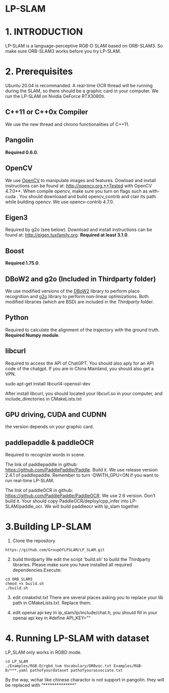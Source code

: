 # LP-SLAM

# 1. INTRODUCTION
LP-SLAM is a language-perceptive RGB-D SLAM based on ORB-SLAM3. So make sure ORB-SLAM3 works before you try LP-SLAM. 

# 2. Prerequisites
Ubuntu 20.04 is recommanded. A real-time OCR thread will be running during the SLAM, so there should be a graphic card in your computer. We run the LP-SLAM on Nvidia GeForce RTX3080ti.


## C++11 or C++0x Compiler
We use the new thread and chrono functionalities of C++11.


## Pangolin
**Required  0.6.0**.
## OpenCV
We use [OpenCV](http://opencv.org) to manipulate images and features. Dowload and install instructions can be found at: http://opencv.org.**Tested with OpenCV 4.7.0**.
When compile opencv, make sure you turn on flags such as with-cuda . You should downloaad and build opencv_contrib and clair its path while building opencv. We use opencv-contrib 4.7.0. 



## Eigen3
Required by g2o (see below). Download and install instructions can be found at: http://eigen.tuxfamily.org. **Required at least 3.1.0**.

## Boost
**Required  1.75.0**.

## DBoW2 and g2o (Included in Thirdparty folder)
We use modified versions of the [DBoW2](https://github.com/dorian3d/DBoW2) library to perform place recognition and [g2o](https://github.com/RainerKuemmerle/g2o) library to perform non-linear optimizations. Both modified libraries (which are BSD) are included in the *Thirdparty* folder.

## Python
Required to calculate the alignment of the trajectory with the ground truth. **Required Numpy module**.

## libcurl
Required to access the API of ChatGPT. You should also aply for an API code of the chatgpt. If you are in China Mainland, you should also get a VPN.

sudo apt-get install libcurl4-openssl-dev

After install libcurl, you should located your libcurl.so in your computer, and include_directories in CMakeLists.txt

## GPU driving, CUDA and CUDNN
the  version depends on your graphic card. 

## paddlepaddle & paddleOCR
Required to recognize words in scene. 

The link of paddlepaddle in github: https://github.com/PaddlePaddle/Paddle. Build it. We use release version 2.4.1 of paddlepaddle. Remember to turn -DWITH_GPU=ON if you want to run real-time LP-SLAM.

The link of paddleOCR in github:  https://github.com/PaddlePaddle/PaddleOCR. We use 2.6 version. Don't build it. Your should copy PaddleOCR/deploy/cpp_infer into LP-SLAM/paddle_ocr. We will build paddleocr with lp_slam together. 

# 3.Building LP-SLAM

1. Clone the repository
```
https://github.com/GroupOfLPSLAM/LP_SLAM.git
```

2. build thirdparty
We edit the script 'build.sh' to build the Thirdparty libraries. Please make sure you have installed all required dependencies.Execute:
```
cd ORB_SLAM3
chmod +x build.sh
./build.sh
```
3. edit cmakelist.txt
There are several places asking you to replace your lib path in CMakeLists.txt. Replace them.

4. edit openai api key
In lp_slam/lp/include/chat.h, you should fill in your openai api key in #define API_KEY=""

# 4. Running LP-SLAM with dataset
LP_SLAM only works in RGBD mode.
```
cd LP_SLAM
./Examples/RGB-D/rgbd_tum Vocabulary/ORBvoc.txt Examples/RGB-D/***.yaml pathofyourdataset pathofyourassociate.txt
```


By the way, wchar like chinese charactor is not support in pangolin. they will be replaced with "**************"
